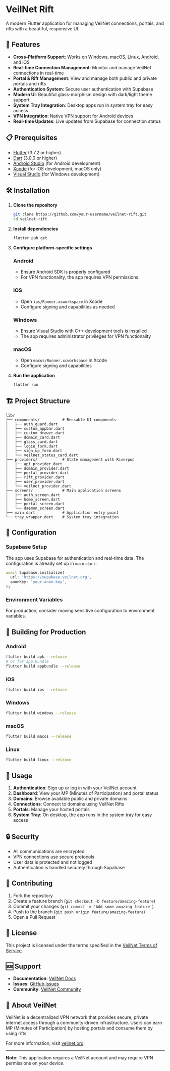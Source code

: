 # VeilNet Rift

A modern Flutter application for managing VeilNet connections, portals, and rifts with a beautiful, responsive UI.

## 🚀 Features

- **Cross-Platform Support**: Works on Windows, macOS, Linux, Android, and iOS
- **Real-time Connection Management**: Monitor and manage VeilNet connections in real-time
- **Portal & Rift Management**: View and manage both public and private portals and rifts
- **Authentication System**: Secure user authentication with Supabase
- **Modern UI**: Beautiful glass-morphism design with dark/light theme support
- **System Tray Integration**: Desktop apps run in system tray for easy access
- **VPN Integration**: Native VPN support for Android devices
- **Real-time Updates**: Live updates from Supabase for connection status

## 📋 Prerequisites

- [Flutter](https://flutter.dev/docs/get-started/install) (3.7.2 or higher)
- [Dart](https://dart.dev/get-dart) (3.0.0 or higher)
- [Android Studio](https://developer.android.com/studio) (for Android development)
- [Xcode](https://developer.apple.com/xcode/) (for iOS development, macOS only)
- [Visual Studio](https://visualstudio.microsoft.com/) (for Windows development)

## 🛠️ Installation

1. **Clone the repository**
   ```bash
   git clone https://github.com/your-username/veilnet-rift.git
   cd veilnet-rift
   ```

2. **Install dependencies**
   ```bash
   flutter pub get
   ```

3. **Configure platform-specific settings**

   ### Android
   - Ensure Android SDK is properly configured
   - For VPN functionality, the app requires VPN permissions

   ### iOS
   - Open `ios/Runner.xcworkspace` in Xcode
   - Configure signing and capabilities as needed

   ### Windows
   - Ensure Visual Studio with C++ development tools is installed
   - The app requires administrator privileges for VPN functionality

   ### macOS
   - Open `macos/Runner.xcworkspace` in Xcode
   - Configure signing and capabilities

4. **Run the application**
   ```bash
   flutter run
   ```

## 🏗️ Project Structure

```
lib/
├── components/          # Reusable UI components
│   ├── auth_guard.dart
│   ├── custom_appbar.dart
│   ├── custom_drawer.dart
│   ├── domain_card.dart
│   ├── glass_card.dart
│   ├── login_form.dart
│   ├── sign_up_form.dart
│   └── veilnet_status_card.dart
├── providers/           # State management with Riverpod
│   ├── api_provider.dart
│   ├── domain_provider.dart
│   ├── portal_provider.dart
│   ├── rift_provider.dart
│   ├── user_provider.dart
│   └── veilnet_provider.dart
├── screens/             # Main application screens
│   ├── auth_screen.dart
│   ├── home_screen.dart
│   ├── portal_screen.dart
│   └── daemon_screen.dart
├── main.dart            # Application entry point
└── tray_wrapper.dart    # System tray integration
```

## 🔧 Configuration

### Supabase Setup
The app uses Supabase for authentication and real-time data. The configuration is already set up in `main.dart`:

```dart
await Supabase.initialize(
  url: 'https://supabase.veilnet.org',
  anonKey: 'your-anon-key',
);
```

### Environment Variables
For production, consider moving sensitive configuration to environment variables.

## 🚀 Building for Production

### Android
```bash
flutter build apk --release
# or for app bundle
flutter build appbundle --release
```

### iOS
```bash
flutter build ios --release
```

### Windows
```bash
flutter build windows --release
```

### macOS
```bash
flutter build macos --release
```

### Linux
```bash
flutter build linux --release
```

## 📱 Usage

1. **Authentication**: Sign up or log in with your VeilNet account
2. **Dashboard**: View your MP (Minutes of Participation) and portal status
3. **Domains**: Browse available public and private domains
4. **Connections**: Connect to domains using VeilNet Rifts
5. **Portals**: Manage your hosted portals
6. **System Tray**: On desktop, the app runs in the system tray for easy access

## 🔒 Security

- All communications are encrypted
- VPN connections use secure protocols
- User data is protected and not logged
- Authentication is handled securely through Supabase

## 🤝 Contributing

1. Fork the repository
2. Create a feature branch (`git checkout -b feature/amazing-feature`)
3. Commit your changes (`git commit -m 'Add some amazing feature'`)
4. Push to the branch (`git push origin feature/amazing-feature`)
5. Open a Pull Request

## 📄 License

This project is licensed under the terms specified in the [VeilNet Terms of Service](https://www.veilnet.org/term-of-services/).

## 🆘 Support

- **Documentation**: [VeilNet Docs](https://docs.veilnet.org)
- **Issues**: [GitHub Issues](https://github.com/your-username/veilnet-rift/issues)
- **Community**: [VeilNet Community](https://community.veilnet.org)

## 🏢 About VeilNet

VeilNet is a decentralized VPN network that provides secure, private internet access through a community-driven infrastructure. Users can earn MP (Minutes of Participation) by hosting portals and consume them by using rifts.

For more information, visit [veilnet.org](https://www.veilnet.org).

---

**Note**: This application requires a VeilNet account and may require VPN permissions on your device.
